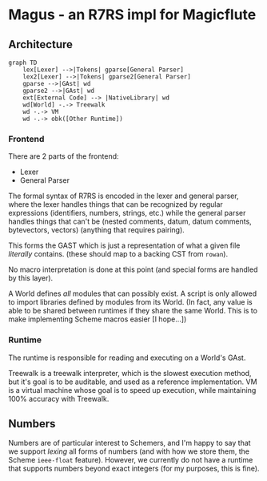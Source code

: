 # Magus - an R7RS impl for Magicflute

## Architecture

```mermaid
graph TD
    lex[Lexer] -->|Tokens| gparse[General Parser]
    lex2[Lexer] -->|Tokens| gparse2[General Parser]
    gparse -->|GAst| wd
    gparse2 -->|GAst| wd
    ext[External Code] --> |NativeLibrary| wd
    wd[World] -.-> Treewalk
    wd -.-> VM
    wd -.-> obk([Other Runtime])
```

### Frontend

There are 2 parts of the frontend:
- Lexer
- General Parser

The formal syntax of R7RS is encoded in the lexer and general parser, where the lexer handles things that can be
recognized by regular expressions (identifiers, numbers, strings, etc.) while the general parser handles things
that can't be (nested comments, datum, datum comments, bytevectors, vectors) (anything that requires pairing).

This forms the GAST which is just a representation of what a given file *literally* contains. (these should map to a backing CST from `rowan`).

No macro interpretation is done at this point (and special forms are handled by this layer).

A World defines *all* modules that can possibly exist. A script is only allowed to import libraries defined by modules from its World.
(In fact, any value is able to be shared between runtimes if they share the same World. This is to
make implementing Scheme macros easier \[I hope...])

### Runtime

The runtime is responsible for reading and executing on a World's GAst.

Treewalk is a treewalk interpreter, which is the slowest execution method, but it's goal is to be auditable, and used as a reference implementation.
VM is a virtual machine whose goal is to speed up execution, while maintaining 100% accuracy with Treewalk.

## Numbers

Numbers are of particular interest to Schemers, and I'm happy to say that we support *lexing*
all forms of numbers (and with how we store them, the Scheme `ieee-float` feature). However,
we currently do not have a runtime that supports numbers beyond exact integers (for my purposes,
this is fine).
